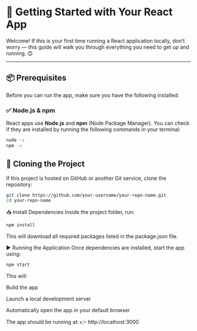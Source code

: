 # 🚀 Getting Started with Your React App

Welcome! If this is your first time running a React application locally, don’t worry — this guide will walk you through everything you need to get up and running. 😊

---

## 📦 Prerequisites

Before you can run the app, make sure you have the following installed:

### ✅ Node.js & npm

React apps use **Node.js** and **npm** (Node Package Manager). You can check if they are installed by running the following commands in your terminal:

```bash
node -v
npm -v
```

## 📁 Cloning the Project

If this project is hosted on GitHub or another Git service, clone the repository:

```bash
git clone https://github.com/your-username/your-repo-name.git
cd your-repo-name
```

📥 Install Dependencies
Inside the project folder, run:

```bash
npm install
```
This will download all required packages listed in the package.json file.


▶️ Running the Application
Once dependencies are installed, start the app using:

```bash
npm start
```

This will:

Build the app

Launch a local development server

Automatically open the app in your default browser

The app should be running at:
👉 http://localhost:3000

